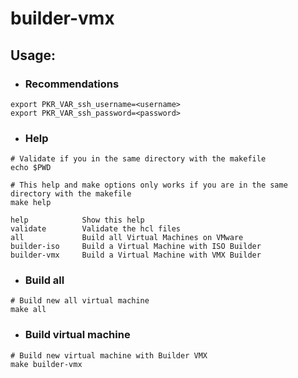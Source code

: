 # **builder-vmx**

## **Usage:**

* ### **Recommendations**

```shell
export PKR_VAR_ssh_username=<username>
export PKR_VAR_ssh_password=<password>
```

* ### **Help**

```shell
# Validate if you in the same directory with the makefile
echo $PWD

# This help and make options only works if you are in the same directory with the makefile
make help

help            Show this help
validate        Validate the hcl files
all             Build all Virtual Machines on VMware
builder-iso     Build a Virtual Machine with ISO Builder
builder-vmx     Build a Virtual Machine with VMX Builder
```

* ### **Build all**

```shell
# Build new all virtual machine
make all
```

* ### **Build virtual machine**

```shell
# Build new virtual machine with Builder VMX
make builder-vmx
